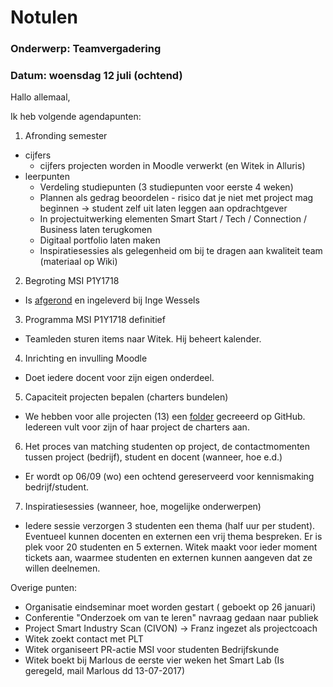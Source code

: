 # Notulen

### Onderwerp: Teamvergadering

### Datum: woensdag 12 juli (ochtend)

Hallo allemaal,

Ik heb volgende agendapunten:

1. Afronding semester
+ cijfers
  + cijfers projecten worden in Moodle verwerkt (en Witek in Alluris)
+ leerpunten
  + Verdeling studiepunten (3 studiepunten voor eerste 4 weken)
  + Plannen als gedrag beoordelen - risico dat je niet met project mag beginnen -> student zelf uit laten leggen aan opdrachtgever
  + In projectuitwerking elementen Smart Start / Tech / Connection / Business laten terugkomen
  + Digitaal portfolio laten maken
  + Inspiratiesessies als gelegenheid om bij te dragen aan kwaliteit team (materiaal op Wiki)

2. Begroting MSI P1Y1718
+ Is [afgerond](https://docs.google.com/spreadsheets/d/1PNbY5Qs2hQJumr_VUEl_D2zznkajfYWZGTWmpRMc7mw/edit?usp=sharing) en ingeleverd bij Inge Wessels

3. Programma MSI P1Y1718 definitief
+ Teamleden sturen items naar Witek. Hij beheert kalender.

4. Inrichting en invulling Moodle
+ Doet iedere docent voor zijn eigen onderdeel.

5. Capaciteit projecten bepalen (charters bundelen)
+ We hebben voor alle projecten (13) een [folder](https://github.com/minorsmart/sep2017/tree/master/docs/projecten) gecreeerd op GitHub. Iedereen vult voor zijn of haar project de charters aan.
6. Het proces van matching studenten op project, de contactmomenten tussen project (bedrijf), student en docent (wanneer, hoe e.d.)
+ Er wordt op 06/09 (wo) een ochtend gereserveerd voor kennismaking bedrijf/student.
7. Inspiratiesessies (wanneer, hoe, mogelijke onderwerpen)
  + Iedere sessie verzorgen 3 studenten een thema (half uur per student). Eventueel kunnen docenten en externen een vrij thema bespreken. Er is plek voor 20 studenten en 5 externen. Witek maakt voor ieder moment tickets aan, waarmee studenten en externen kunnen aangeven dat ze willen deelnemen.
  
Overige punten:
+ Organisatie eindseminar moet worden gestart ( geboekt op 26 januari)
+ Conferentie "Onderzoek om van te leren" navraag gedaan naar publiek
+ Project Smart Industry Scan (CIVON) -> Franz ingezet als projectcoach
+ Witek zoekt contact met PLT
+ Witek organiseert PR-actie MSI voor studenten Bedrijfskunde
+ Witek boekt bij Marlous de eerste vier weken het Smart Lab (Is geregeld, mail Marlous dd 13-07-2017)

